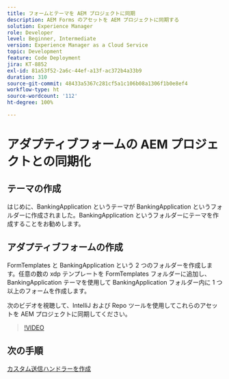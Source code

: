 ```yaml
---
title: フォームとテーマを AEM プロジェクトに同期
description: AEM Forms のアセットを AEM プロジェクトに同期する
solution: Experience Manager
role: Developer
level: Beginner, Intermediate
version: Experience Manager as a Cloud Service
topic: Development
feature: Code Deployment
jira: KT-8852
exl-id: 81a53f52-2a6c-44ef-a13f-ac372b4a33b9
duration: 310
source-git-commit: 48433a5367c281cf5a1c106b08a1306f1b0e8ef4
workflow-type: ht
source-wordcount: '112'
ht-degree: 100%

---
```


# アダプティブフォームの AEM プロジェクトとの同期化

## テーマの作成

はじめに、BankingApplication というテーマが BankingApplication というフォルダーに作成されました。BankingApplication というフォルダーにテーマを作成することをお勧めします。

## アダプティブフォームの作成

FormTemplates と BankingApplication という 2 つのフォルダーを作成します。任意の数の xdp テンプレートを FormTemplates フォルダーに追加し、BankingApplication テーマを使用して BankingApplication フォルダー内に 1 つ以上のフォームを作成します。

次のビデオを視聴して、IntelliJ および Repo ツールを使用してこれらのアセットを AEM プロジェクトに同期してください。

>[!VIDEO](https://video.tv.adobe.com/v/336937?quality=12&learn=on)

## 次の手順

[カスタム送信ハンドラーを作成](./custom-submit-to-servlet.md)

